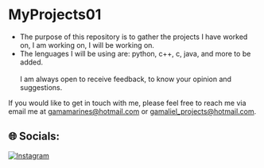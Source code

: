 # MyProjects01

- The purpose of this repository is to gather the projects I have worked on, I am working on, I will be working on.<br>
- The lenguages I will be using are: python, c++, c, java, and more to be added. <br>
  <br>
I am always open to receive feedback, to know your opinion and suggestions.<br>

If you would like to get in touch with me, please feel free to reach me via email me at gamamarines@hotmail.com or gamaliel_projects@hotmail.com.<br>


## 🌐 Socials:
[![Instagram](https://img.shields.io/badge/Instagram-%23E4405F.svg?logo=Instagram&logoColor=white)](https://instagram.com/gama.mo) 
<br>
